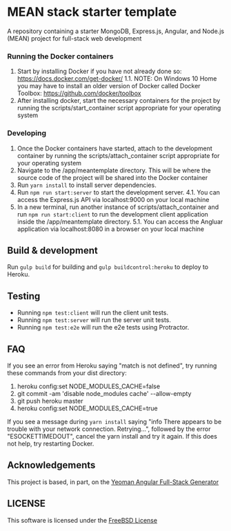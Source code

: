 # MEAN stack starter template
A repository containing a starter MongoDB, Express.js, Angular, and Node.js (MEAN) project for full-stack web development

### Running the Docker containers
1. Start by installing Docker if you have not already done so: https://docs.docker.com/get-docker/
1.1. NOTE: On Windows 10 Home you may have to install an older version of Docker called Docker Toolbox: https://github.com/docker/toolbox
2. After installing docker, start the necessary containers for the project by running the scripts/start_container script appropriate for your operating system

### Developing

1. Once the Docker containers have started, attach to the development container by running the scripts/attach_container script appropriate for your operating
 system
2. Navigate to the /app/meantemplate directory. This will be where the source code of the project will be shared into the Docker container
3. Run `yarn install` to install server dependencies.
4. Run `npm run start:server` to start the development server. 
4.1. You can access the Express.js API via localhost:9000 on your local machine
5. In a new terminal, run another instance of scripts/attach_container and run `npm run start:client` to run the development client application inside the 
/app/meantemplate directory.
5.1. You can access the Angluar application via localhost:8080 in a browser on your local machine

## Build & development

Run `gulp build` for building and `gulp buildcontrol:heroku` to deploy to Heroku.

## Testing

- Running `npm test:client` will run the client unit tests. 
- Running `npm test:server` will run the server unit tests.
- Running `npm test:e2e` will run the e2e tests using Protractor.

## FAQ
If you see an error from Heroku saying "match is not defined", try running these commands from your dist directory:
1. heroku config:set NODE_MODULES_CACHE=false
2. git commit -am 'disable node_modules cache' --allow-empty
3. git push heroku master
4. heroku config:set NODE_MODULES_CACHE=true

If you see a message during `yarn install` saying "info There appears to be trouble with your network connection. Retrying...", followed by the error 
"ESOCKETTIMEDOUT", cancel the yarn install and try it again. If this does not help, try restarting Docker.

## Acknowledgements
This project is based, in part, on the [Yeoman Angular Full-Stack Generator](https://angular-fullstack.github.io/) 

## LICENSE
This software is licensed under the [FreeBSD License](https://opensource.org/licenses/bsd-license.php) 
